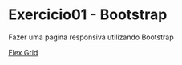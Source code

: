 # Exercicio01 - Bootstrap

Fazer uma pagina responsiva utilizando Bootstrap

[Flex Grid](https://ghislaine-bootstrap.netlify.com/)
